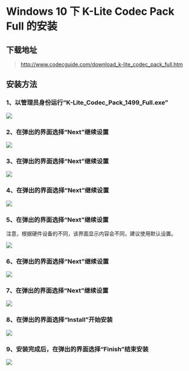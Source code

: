# Windows 10 下 K-Lite Codec Pack Full 的安装

## 下载地址
> http://www.codecguide.com/download_k-lite_codec_pack_full.htm

## 安装方法

### 1、以管理员身份运行“K-Lite_Codec_Pack_1499_Full.exe”

![](https://raw.githubusercontent.com/xj107359/Readme/master/Picutres/K_Lite_Codec_Pack/01.png)

### 2、在弹出的界面选择“Next”继续设置

![](https://raw.githubusercontent.com/xj107359/Readme/master/Picutres/K_Lite_Codec_Pack/02.png)

### 3、在弹出的界面选择“Next”继续设置

![](https://raw.githubusercontent.com/xj107359/Readme/master/Picutres/K_Lite_Codec_Pack/03.png)

### 4、在弹出的界面选择“Next”继续设置

![](https://raw.githubusercontent.com/xj107359/Readme/master/Picutres/K_Lite_Codec_Pack/04.png)

### 5、在弹出的界面选择“Next”继续设置

注意，根据硬件设备的不同，该界面显示内容会不同，建议使用默认设置。

![](https://raw.githubusercontent.com/xj107359/Readme/master/Picutres/K_Lite_Codec_Pack/05.png)

### 6、在弹出的界面选择“Next”继续设置

![](https://raw.githubusercontent.com/xj107359/Readme/master/Picutres/K_Lite_Codec_Pack/06.png)

### 7、在弹出的界面选择“Next”继续设置

![](https://raw.githubusercontent.com/xj107359/Readme/master/Picutres/K_Lite_Codec_Pack/07.png)

### 8、在弹出的界面选择“Install”开始安装

![](https://raw.githubusercontent.com/xj107359/Readme/master/Picutres/K_Lite_Codec_Pack/08.png)

### 9、安装完成后，在弹出的界面选择“Finish”结束安装

![](https://raw.githubusercontent.com/xj107359/Readme/master/Picutres/K_Lite_Codec_Pack/09.png)





















